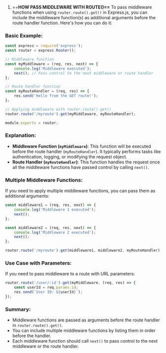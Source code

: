
1. ==**HOW PASS MIDDLEWARE WITH ROUTE()==**
To pass middleware functions when using `router.route().get()` in Express.js, you can include the middleware function(s) as additional arguments before the route handler function. Here's how you can do it:

### Basic Example:
```javascript
const express = require('express');
const router = express.Router();

// Middleware function
const myMiddleware = (req, res, next) => {
    console.log('Middleware executed');
    next(); // Pass control to the next middleware or route handler
};

// Route handler function
const myRouteHandler = (req, res) => {
    res.send('Hello from the GET route!');
};

// Applying middleware with router.route().get()
router.route('/myroute').get(myMiddleware, myRouteHandler);

module.exports = router;
```

### Explanation:
- **Middleware Function (`myMiddleware`)**: This function will be executed before the route handler (`myRouteHandler`). It typically performs tasks like authentication, logging, or modifying the request object.
- **Route Handler (`myRouteHandler`)**: This function handles the request once all the middleware functions have passed control by calling `next()`.

### Multiple Middleware Functions:
If you need to apply multiple middleware functions, you can pass them as additional arguments:

```javascript
const middleware1 = (req, res, next) => {
    console.log('Middleware 1 executed');
    next();
};

const middleware2 = (req, res, next) => {
    console.log('Middleware 2 executed');
    next();
};

router.route('/myroute').get(middleware1, middleware2, myRouteHandler);
```

### Use Case with Parameters:
If you need to pass middleware to a route with URL parameters:

```javascript
router.route('/user/:id').get(myMiddleware, (req, res) => {
    const userId = req.params.id;
    res.send(`User ID: ${userId}`);
});
```

### Summary:
- Middleware functions are passed as arguments before the route handler in `router.route().get()`.
- You can include multiple middleware functions by listing them in order before the handler.
- Each middleware function should call `next()` to pass control to the next middleware or the route handler.